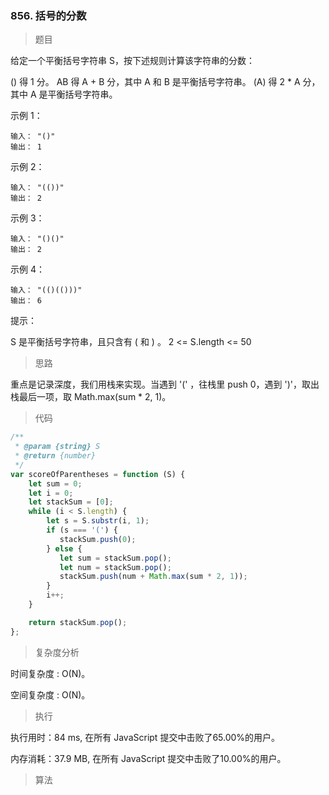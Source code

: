 ### 856. 括号的分数

> 题目

给定一个平衡括号字符串 S，按下述规则计算该字符串的分数：

() 得 1 分。
AB 得 A + B 分，其中 A 和 B 是平衡括号字符串。
(A) 得 2 * A 分，其中 A 是平衡括号字符串。

示例 1：
```
输入： "()"
输出： 1
```

示例 2：
```
输入： "(())"
输出： 2
```

示例 3：
```
输入： "()()"
输出： 2
```

示例 4：
```
输入： "(()(()))"
输出： 6
```

提示：

S 是平衡括号字符串，且只含有 ( 和 ) 。
2 <= S.length <= 50

> 思路

重点是记录深度，我们用栈来实现。当遇到 '(' ，往栈里 push 0，遇到 ')'，取出栈最后一项，取 Math.max(sum * 2, 1)。

> 代码

```js
/**
 * @param {string} S
 * @return {number}
 */
var scoreOfParentheses = function (S) {
    let sum = 0;
    let i = 0;
    let stackSum = [0];
    while (i < S.length) {
        let s = S.substr(i, 1);
        if (s === '(') {
           stackSum.push(0);
        } else {
           let sum = stackSum.pop();
           let num = stackSum.pop();
           stackSum.push(num + Math.max(sum * 2, 1));
        }
        i++;
    }

    return stackSum.pop();
};
```

> 复杂度分析

时间复杂度 : O(N)。

空间复杂度 : O(N)。

> 执行

执行用时：84 ms, 在所有 JavaScript 提交中击败了65.00%的用户。

内存消耗：37.9 MB, 在所有 JavaScript 提交中击败了10.00%的用户。

> 算法


